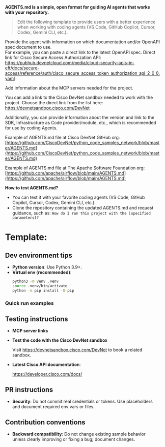 **AGENTS.md is a simple, open format for guiding AI agents that works with your repository.**

> Edit the following template to provide users with a better experience when working with coding agents (VS Code, GitHub Copilot, Cursor, Codex, Gemini CLI, etc.).

Provide the agent with information on which documentation and/or OpenAPI spec document to use.  
For example, you can paste a direct link to the latest OpenAPI spec. 
Direct link for Cisco Secure Access Authorization API:
https://pubhub.devnetcloud.com/media/cloud-security-apis-in-eft/docs/secure-access/reference/auth/cisco_secure_access_token_authorization_api_2_0_0.yaml 

Add information about the MCP servers needed for the project.

You can add a link to the Cisco DevNet sandbox needed to work with the project. 
Choose the direct link from the list here: https://devnetsandbox.cisco.com/DevNet

Additionally, you can provide information about the version and link to the SDK, Infrastructure as Code provider/module, etc., which is recommended for use by coding Agents.

Example of AGENTS.md file at Cisco DevNet GitHub org: [https://github.com/CiscoDevNet/python_code_samples_network/blob/master/AGENTS.md](https://github.com/CiscoDevNet/python_code_samples_network/blob/master/AGENTS.md)

Example of AGENTS.md file at The Apache Software Foundation org: [https://github.com/apache/airflow/blob/main/AGENTS.md](https://github.com/apache/airflow/blob/main/AGENTS.md)

**How to test AGENTS.md?**
* You can test it with your favorite coding agents (VS Code, GitHub Copilot, Cursor, Codex, Gemini CLI, etc.).
* Clone the repository containing the updated AGENTS.md and request guidance, such as: `How do I run this project with the [specified parameters]?`

# Template:

## Dev environment tips

- **Python version**: Use Python 3.9+.
- **Virtual env (recommended)**:
  ```bash
  python3 -m venv .venv
  source .venv/bin/activate
  python -m pip install -U pip
  ```

### Quick run examples


## Testing instructions

- **MCP server links**

- **Test the code with the Cisco DevNet sandbox**
  
  Visit https://devnetsandbox.cisco.com/DevNet to book a related sandbox.
  
- **Latest Cisco API documentation**:
  
  https://developer.cisco.com/docs/

## PR instructions

- **Security**: Do not commit real credentials or tokens. Use placeholders and document required env vars or files.

## Contribution conventions

- **Backward compatibility**: Do not change existing sample behavior unless clearly improving or fixing a bug; document changes.
